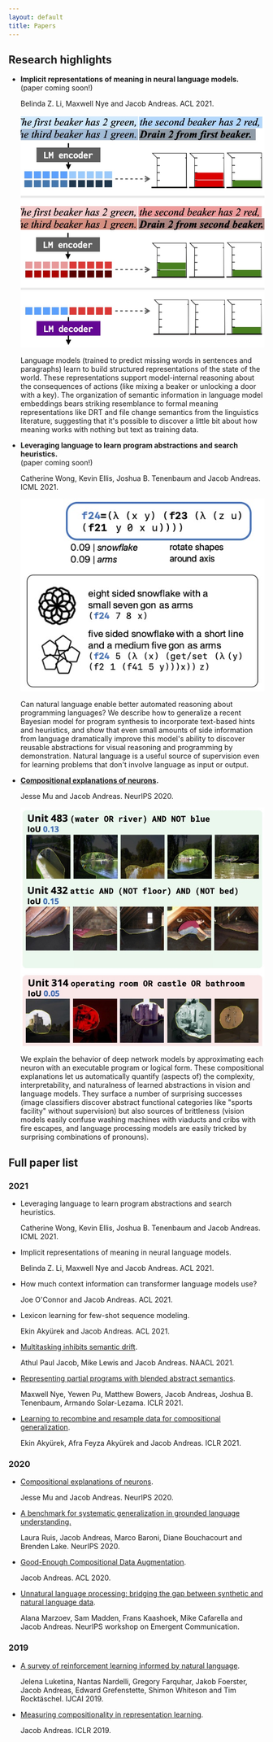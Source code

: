```yaml
---
layout: default
title: Papers
---
```


## Research highlights

<ul class="paper-highlights">

<li>
  <p>
  <b>Implicit representations of meaning in neural language models.</b><br>
  (paper coming soon!)
  </p>

  <p>
  Belinda Z. Li, Maxwell Nye and Jacob Andreas. ACL 2021.
  </p>

  <img src="assets/images/paper_teasers/state_probes.jpg" alt="Visualization:
  language model representations can be directly manipulated to affect
  the semantics of downstream generation.">

  <p>
  Language models (trained to predict missing words in sentences and paragraphs)
learn to build structured representations of the state of the world. These
representations support model-internal reasoning about the consequences of actions
(like mixing a beaker or unlocking a door with a key).  The organization of
semantic information in language model embeddings bears striking resemblance to
formal meaning representations like DRT and file change semantics from the
linguistics literature, suggesting that it's possible to discover a little bit
about how meaning works with nothing but text as training data.
  </p>
</li>

<li>
  <p>
  <b>Leveraging language to learn program abstractions and search heuristics.</b><br>
  (paper coming soon!)
  </p>

  <p>
  Catherine Wong, Kevin Ellis, Joshua B. Tenenbaum and Jacob Andreas. ICML 2021.
  </p>

  <img src="assets/images/paper_teasers/laps.jpg" alt="Visualization:
  language model representations can be directly manipulated to affect
  the semantics of downstream generation.">

  <p>
  Can natural language enable better automated reasoning about programming
languages? We describe
  how to generalize a recent Bayesian model for program synthesis to incorporate
  text-based hints and heuristics, and show that even small amounts of side
  information from language dramatically improve this model's ability to
  discover
  reusable abstractions for visual reasoning and programming by demonstration.
  Natural language is a useful source of supervision even for learning problems
that don't involve language as input or output.
  </p>
</li>

<li>
  <p>
  <b><a href="https://arxiv.org/abs/2006.14032">Compositional explanations of neurons</a>.</b>
  </p>

  <p>
  Jesse Mu and Jacob Andreas. NeurIPS 2020.
  </p>

  <img src="assets/images/paper_teasers/compexp.jpg" alt="Visualization: our
  technique discovers neurons that recognize compositional concepts like '(water
  or river) and (not blue)' and 'operating room or castle or bathroom'">

  <p>
  We explain the behavior of deep network models by approximating each neuron
  with an executable program or logical form. These compositional explanations
  let us automatically quantify (aspects of) the complexity, interpretability, and
  naturalness of learned abstractions in vision and language models.  They surface
  a number of surprising successes (image classifiers discover abstract functional
  categories like "sports facility" without supervision) but also sources of
  brittleness (vision models easily confuse washing machines with viaducts and
  cribs with fire escapes, and language processing models are easily tricked by
  surprising combinations of pronouns).  
  </p>
</li>
</ul>

<div style="clear: both"></div>

## Full paper list

### 2021

- Leveraging language to learn program abstractions and search heuristics.

  Catherine Wong, Kevin Ellis, Joshua B. Tenenbaum and Jacob Andreas. ICML 2021.

- Implicit representations of meaning in neural language models.

  Belinda Z. Li, Maxwell Nye and Jacob Andreas. ACL 2021.

- How much context information can transformer language models use?

  Joe O'Connor and Jacob Andreas. ACL 2021.

- Lexicon learning for few-shot sequence modeling.

  Ekin Aky&uuml;rek and Jacob Andreas. ACL 2021.

- [Multitasking inhibits semantic drift](https://arxiv.org/abs/2104.07219).

  Athul Paul Jacob, Mike Lewis and Jacob Andreas. NAACL 2021.

- [Representing partial programs with blended abstract
  semantics](https://arxiv.org/abs/2012.12964).

  Maxwell Nye, Yewen Pu, Matthew Bowers, Jacob Andreas, Joshua B. Tenenbaum,
  Armando Solar-Lezama. ICLR 2021.

- [Learning to recombine and resample data for compositional
  generalization](https://arxiv.org/abs/2010.03706).

  Ekin Aky&uuml;rek, Afra Feyza Aky&uuml;rek and Jacob Andreas. ICLR 2021.

### 2020

- [Compositional explanations of neurons](https://arxiv.org/abs/2006.14032).

  Jesse Mu and Jacob Andreas. NeurIPS 2020.

- [A benchmark for systematic generalization in grounded language
   understanding.](https://arxiv.org/abs/2003.05161)

  Laura Ruis, Jacob Andreas, Marco Baroni, Diane Bouchacourt and Brenden Lake.
  NeurIPS 2020.

- [Good-Enough Compositional Data Augmentation](
  https://arxiv.org/abs/1904.09545).

  Jacob Andreas. ACL 2020.

- [Unnatural language processing: bridging the gap between synthetic and natural
  language data](https://arxiv.org/abs/2004.13645).

  Alana Marzoev, Sam Madden, Frans Kaashoek, Mike Cafarella and Jacob Andreas.
  NeurIPS workshop on Emergent Communication.

### 2019

- [A survey of reinforcement learning informed by natural language](
  https://arxiv.org/abs/1906.03926).

  Jelena Luketina, Nantas Nardelli, Gregory Farquhar, Jakob Foerster, Jacob
  Andreas, Edward Grefenstette, Shimon Whiteson and Tim Rocktäschel. IJCAI 2019.

- [Measuring compositionality in representation learning](
  https://arxiv.org/abs/1902.07181).

  Jacob Andreas. ICLR 2019.
